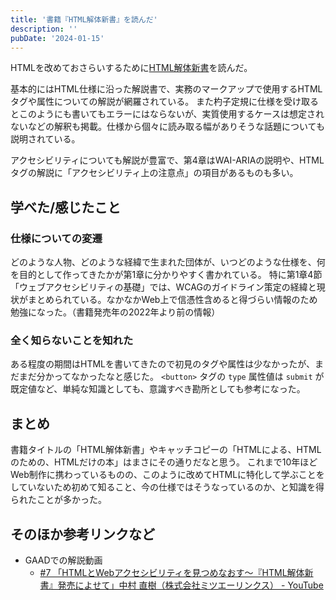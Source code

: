 ```yaml
---
title: '書籍『HTML解体新書』を読んだ'
description: ''
pubDate: '2024-01-15'
---
```


HTMLを改めておさらいするために[HTML解体新書](https://www.borndigital.co.jp/book/25999/)を読んだ。

基本的にはHTML仕様に沿った解説書で、実務のマークアップで使用するHTMLタグや属性についての解説が網羅されている。
また杓子定規に仕様を受け取るとこのようにも書いてもエラーにはならないが、実質使用するケースは想定されないなどの解釈も掲載。仕様から個々に読み取る幅がありそうな話題についても説明されている。

アクセシビリティについても解説が豊富で、第4章はWAI-ARIAの説明や、HTMLタグの解説に「アクセシビリティ上の注意点」の項目があるものも多い。

## 学べた/感じたこと

### 仕様についての変遷

どのような人物、どのような経緯で生まれた団体が、いつどのような仕様を、何を目的として作ってきたかが第1章に分かりやすく書かれている。
特に第1章4節「ウェブアクセシビリティの基礎」では、WCAGのガイドライン策定の経緯と現状がまとめられている。なかなかWeb上で信憑性含めると得づらい情報のため勉強になった。（書籍発売年の2022年より前の情報）

### 全く知らないことを知れた

ある程度の期間はHTMLを書いてきたので初見のタグや属性は少なかったが、まだまだ分かってなかったなと感じた。
`<button>` タグの `type` 属性値は `submit` が既定値など、単純な知識としても、意識すべき勘所としても参考になった。

## まとめ

書籍タイトルの「HTML解体新書」やキャッチコピーの「HTMLによる、HTMLのための、HTMLだけの本」はまさにその通りだなと思う。
これまで10年ほどWeb制作に携わっているものの、このように改めてHTMLに特化して学ぶことをしていないため初めて知ること、今の仕様ではそうなっているのか、と知識を得られたことが多かった。

## そのほか参考リンクなど

- GAADでの解説動画
  - [#7 「HTMLとWebアクセシビリティを見つめなおす〜『HTML解体新書』発売によせて」中村 直樹（株式会社ミツエーリンクス） - YouTube](https://www.youtube.com/watch?v=jrUeQGhXqvY)
